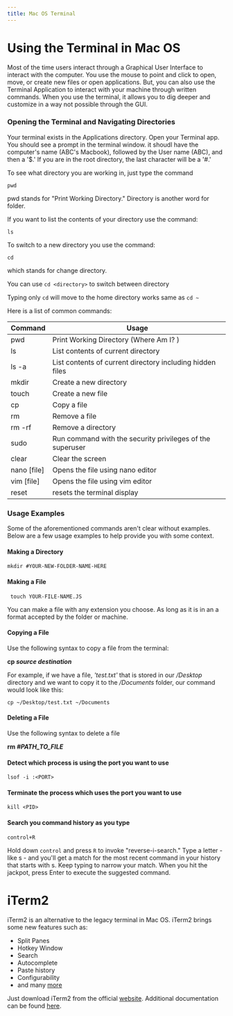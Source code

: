 ```yaml
---
title: Mac OS Terminal
---
```



# Using the Terminal in Mac OS

Most of the time users interact through a Graphical User Interface to interact with the computer. You use the mouse to point and click to open, move, or create new files or open applications. But, you can also use the Terminal Application to interact with your machine through written commands. When you use the terminal, it allows you to dig deeper and customize in a way not possible through the GUI. 

### Opening the Terminal and Navigating Directories
Your terminal exists in the Applications directory. Open your Terminal app. You should see a prompt in the terminal window. it shoudl have the computer's name (ABC's Macbook), followed by the User name (ABC), and then a '$.' If you are in the root directory, the last character will be a '#.'

To see what directory you are working in, just type the command 

```pwd```

pwd stands for "Print Working Directory." Directory is another word for folder. 

If you want to list the contents of your directory use the command: 

```ls```

To switch to a new directory you use the command: 

```cd```

which stands for change directory. 

You can use ```cd <directory>``` to switch between directory

Typing only `cd` will move to the home directory works same as `cd ~`

Here is a list of common commands:

Command | Usage
------------ | -------------
pwd | Print Working Directory (Where Am I? )
ls | List contents of current directory
ls -a | List contents of current directory including hidden files
mkdir | Create a new directory
touch | Create a new file
cp| Copy a file 
rm | Remove a file 
rm -rf | Remove a directory 
sudo | Run command with the security privileges of the superuser
clear | Clear the screen
nano [file] | Opens the file using nano editor
vim [file] | Opens the file using vim editor
reset | resets the terminal display

### Usage Examples

Some of the aforementioned commands aren't clear without examples. Below are a few usage examples to help provide you with some context. 

#### Making a Directory

```mkdir #YOUR-NEW-FOLDER-NAME-HERE```

#### Making a File 

``` touch YOUR-FILE-NAME.JS```

You can make a file with any extension you choose. As long as it is in an a format accepted by the folder or machine.

#### Copying a File 

Use the following syntax to copy a file from the terminal:

**cp _source_ _destination_**

For example, if we have a file, _'test.txt'_ that is stored in our _/Desktop_ directory and we want to copy it to the _/Documents_ folder, our command would look like this: 

    cp ~/Desktop/test.txt ~/Documents

#### Deleting a File 

Use the following syntax to delete a file 

**rm _#PATH_TO_FILE_**

#### Detect which process is using the port you want to use
``` lsof -i :<PORT> ```

#### Terminate the process which uses the port you want to use
``` kill <PID> ```

#### Search you command history as you type

```control+R```

Hold down `control` and press `R` to invoke "reverse-i-search." Type a letter - like s - and you'll get a match for the most recent command in your history that starts with s. Keep typing to narrow your match. When you hit the jackpot, press Enter to execute the suggested command.

# iTerm2

iTerm2 is an alternative to the legacy terminal in Mac OS. iTerm2 brings some new features such as:

* Split Panes
* Hotkey Window
* Search
* Autocomplete
* Paste history
* Configurability
* and many [more](https://www.iterm2.com/features.html)

Just download iTerm2 from the official [website](https://www.iterm2.com/downloads.html). Additional documentation can be found [here](https://www.iterm2.com/documentation.html).
